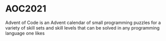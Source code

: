 # AOC2021
Advent of Code is an Advent calendar of small programming puzzles for a variety of skill sets and skill levels that can be solved in any programming language one likes
